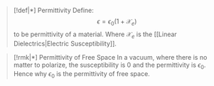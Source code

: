 >[!def|*] Permittivity
>Define: $$\epsilon = \epsilon_0 (1 + \mathcal X_e)$$to be permittivity of a material. Where $\mathcal X_e$ is the [[Linear Dielectrics|Electric Susceptibility]]. 

>[!rmk|*] Permittivity of Free Space
>In a vacuum, where there is no matter to polarize, the susceptibility is $0$ and the permittivity is $\epsilon_0$. Hence why $\epsilon_0$ is the permittivity of free space.


